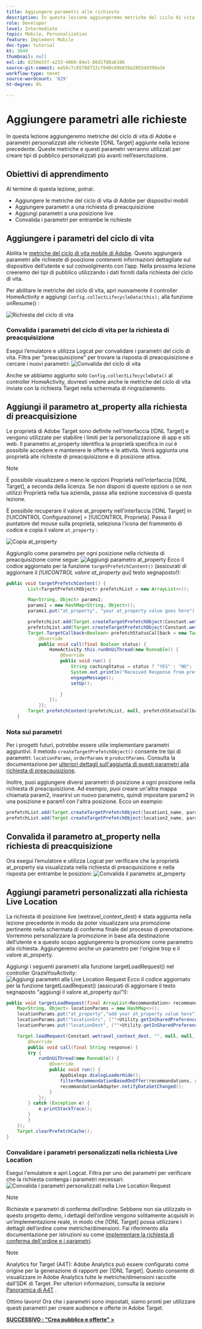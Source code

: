 ```yaml
---
title: Aggiungere parametri alle richieste
description: In questa lezione aggiungeremo metriche del ciclo di vita di Adobe e parametri personalizzati alle richieste Target aggiunte nella lezione precedente. Queste metriche e questi parametri verranno utilizzati per creare tipi di pubblico personalizzati più avanti nell’esercitazione.
role: Developer
level: Intermediate
topic: Mobile, Personalization
feature: Implement Mobile
doc-type: tutorial
kt: 3040
thumbnail: null
exl-id: 0250e55f-a233-4060-84e1-86d1f88a6106
source-git-commit: ee58c7c85708722cf040cd9b039a2855dd390a16
workflow-type: tm+mt
source-wordcount: '829'
ht-degree: 0%

---
```


# Aggiungere parametri alle richieste

In questa lezione aggiungeremo metriche del ciclo di vita di Adobe e parametri personalizzati alle richieste [!DNL Target] aggiunte nella lezione precedente. Queste metriche e questi parametri verranno utilizzati per creare tipi di pubblico personalizzati più avanti nell’esercitazione.

## Obiettivi di apprendimento

Al termine di questa lezione, potrai:

* Aggiungere le metriche del ciclo di vita di Adobe per dispositivi mobili
* Aggiungere parametri a una richiesta di preacquisizione
* Aggiungi parametri a una posizione live
* Convalida i parametri per entrambe le richieste

## Aggiungere i parametri del ciclo di vita

Abilita le [metriche del ciclo di vita mobile di Adobe](https://experienceleague.adobe.com/docs/mobile-services/android/metrics.html?lang=en). Questo aggiungerà parametri alle richieste di posizione contenenti informazioni dettagliate sul dispositivo dell’utente e sul coinvolgimento con l’app. Nella prossima lezione creeremo dei tipi di pubblico utilizzando i dati forniti dalla richiesta del ciclo di vita.

Per abilitare le metriche del ciclo di vita, apri nuovamente il controller HomeActivity e aggiungi `Config.collectLifecycleData(this);` alla funzione onResume() :

![Richiesta del ciclo di vita](assets/lifecycle_code.jpg)

### Convalida i parametri del ciclo di vita per la richiesta di preacquisizione

Esegui l’emulatore e utilizza Logcat per convalidare i parametri del ciclo di vita. Filtra per &quot;preacquisizione&quot; per trovare la risposta di preacquisizione e cercare i nuovi parametri:
![Convalida del ciclo di vita](assets/lifecycle_validation.jpg)

Anche se abbiamo aggiunto solo `Config.collectLifecycleData()` al controller HomeActivity, dovresti vedere anche le metriche del ciclo di vita inviate con la richiesta Target nella schermata di ringraziamento.

## Aggiungi il parametro at_property alla richiesta di preacquisizione

Le proprietà di Adobe Target sono definite nell&#39;interfaccia [!DNL Target] e vengono utilizzate per stabilire i limiti per la personalizzazione di app e siti web. Il parametro at_property identifica la proprietà specifica in cui è possibile accedere e mantenere le offerte e le attività. Verrà aggiunta una proprietà alle richieste di preacquisizione e di posizione attiva.

>[!NOTE]
>
>È possibile visualizzare o meno le opzioni Proprietà nell&#39;interfaccia [!DNL Target], a seconda della licenza. Se non disponi di queste opzioni o se non utilizzi Proprietà nella tua azienda, passa alla sezione successiva di questa lezione.

È possibile recuperare il valore at_property nell&#39;interfaccia [!DNL Target] in [!UICONTROL Configurazione] > [!UICONTROL Proprietà].  Passa il puntatore del mouse sulla proprietà, seleziona l’icona del frammento di codice e copia il valore `at_property` :

![Copia at_property](assets/at_property_interface.jpg)

Aggiungilo come parametro per ogni posizione nella richiesta di preacquisizione come segue:
![Aggiungi parametro at_property](assets/params_at_property.jpg)
Ecco il codice aggiornato per la funzione `targetPrefetchContent()` (assicurati di aggiornare il _[!UICONTROL valore at_property qui]_ testo segnaposto!):

```java
public void targetPrefetchContent() {
        List<TargetPrefetchObject> prefetchList = new ArrayList<>();

        Map<String, Object> params1;
        params1 = new HashMap<String, Object>();
        params1.put("at_property", "your at_property value goes here");

        prefetchList.add(Target.createTargetPrefetchObject(Constant.wetravel_engage_home, params1));
        prefetchList.add(Target.createTargetPrefetchObject(Constant.wetravel_engage_search, params1));
        Target.TargetCallback<Boolean> prefetchStatusCallback = new Target.TargetCallback<Boolean>() {
            @Override
            public void call(final Boolean status) {
                HomeActivity.this.runOnUiThread(new Runnable() {
                    @Override
                    public void run() {
                        String cachingStatus = status ? "YES" : "NO";
                        System.out.println("Received Response from prefetch : " + cachingStatus);
                        engageMessage();
                        setUp();

                    }
                });
            }};
        Target.prefetchContent(prefetchList, null, prefetchStatusCallback);
    }
```

### Nota sui parametri

Per i progetti futuri, potrebbe essere utile implementare parametri aggiuntivi. Il metodo `createTargetPrefetchObject()` consente tre tipi di parametri: `locationParams`, `orderParams` e `productParams`. Consulta la documentazione per [ulteriori dettagli sull&#39;aggiunta di questi parametri alla richiesta di preacquisizione](https://experienceleague.adobe.com/docs/mobile-services/android/target-android/c-mob-target-prefetch-android.html?lang=en).

Inoltre, puoi aggiungere diversi parametri di posizione a ogni posizione nella richiesta di preacquisizione. Ad esempio, puoi creare un&#39;altra mappa chiamata param2, inserirvi un nuovo parametro, quindi impostare param2 in una posizione e param1 con l&#39;altra posizione. Ecco un esempio:

```java
prefetchList.add(Target.createTargetPrefetchObject(location1_name, params1);
prefetchList.add(Target.createTargetPrefetchObject(location2_name, params2);
```

## Convalida il parametro at_property nella richiesta di preacquisizione

Ora esegui l’emulatore e utilizza Logcat per verificare che la proprietà at_property sia visualizzata nella richiesta di preacquisizione e nella risposta per entrambe le posizioni:
![Convalida il parametro at_property](assets/parameters_at_property_validation.jpg)

## Aggiungi parametri personalizzati alla richiesta Live Location

La richiesta di posizione live (wetravel_context_dest) è stata aggiunta nella lezione precedente in modo da poter visualizzare una promozione pertinente nella schermata di conferma finale del processo di prenotazione. Vorremmo personalizzare la promozione in base alla destinazione dell’utente e a questo scopo aggiungeremo la promozione come parametro alla richiesta. Aggiungeremo anche un parametro per l&#39;origine trop e il valore at_property.

Aggiungi i seguenti parametri alla funzione targetLoadRequest() nel controller GrazieYouActivity:
![Aggiungi parametri alla Live Location Request](assets/parameters_live_location.jpg)
Ecco il codice aggiornato per la funzione targetLoadRequest() (assicurati di aggiornare il testo segnaposto &quot;aggiungi il valore at_property qui&quot;!):

```java
public void targetLoadRequest(final ArrayList<Recommandation> recommandations) {
    Map<String, Object> locationParams = new HashMap<>();
    locationParams.put("at_property","add your at_property value here");
    locationParams.put("locationSrc", (""+Utility.getInSharedPreference(ThankYouActivity.this,Constant.departure,"")));
    locationParams.put("locationDest", (""+Utility.getInSharedPreference(ThankYouActivity.this,Constant.destination,"")));

    Target.loadRequest(Constant.wetravel_context_dest, "", null, null, locationParams, new Target.TargetCallback<String>() {
        @Override
        public void call(final String response) {
        try {
            runOnUiThread(new Runnable() {
                @Override
                public void run() {
                    AppDialogs.dialogLoaderHide();
                    filterRecommendationBasedOnOffer(recommandations, response);
                    recommandationbAdapter.notifyDataSetChanged();
                }
            });
        } catch (Exception e) {
            e.printStackTrace();
        }
        }
    });
    Target.clearPrefetchCache();
}
```

### Convalidare i parametri personalizzati nella richiesta Live Location

Esegui l&#39;emulatore e apri Logcat. Filtra per uno dei parametri per verificare che la richiesta contenga i parametri necessari:
![Convalida i parametri personalizzati nella Live Location Request](assets/parameters_live_location_validation.jpg)

>[!NOTE]
>
>Richieste e parametri di conferma dell’ordine: Sebbene non sia utilizzato in questo progetto demo, i dettagli dell’ordine vengono solitamente acquisiti in un’implementazione reale, in modo che [!DNL Target] possa utilizzare i dettagli dell’ordine come metriche/dimensioni. Fai riferimento alla documentazione per istruzioni su come [implementare la richiesta di conferma dell&#39;ordine e i parametri](https://experienceleague.adobe.com/docs/mobile-services/android/target-android/c-target-methods.html?lang=en).

>[!NOTE]
>
>Analytics for Target (A4T): Adobe Analytics può essere configurato come origine per la generazione di rapporti per [!DNL Target]. Questo consente di visualizzare in Adobe Analytics tutte le metriche/dimensioni raccolte dall’SDK di Target. Per ulteriori informazioni, consulta la sezione [Panoramica di A4T](https://experienceleague.adobe.com/docs/target/using/integrate/a4t/a4t.html?lang=en) .

Ottimo lavoro! Ora che i parametri sono impostati, siamo pronti per utilizzare questi parametri per creare audience e offerte in Adobe Target.

**[SUCCESSIVO : &quot;Crea pubblico e offerte&quot; >](create-audiences-and-offers.md)**
